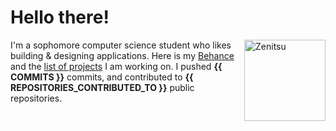 # Hello there!


<a href="https://zenitsu.me/cal" target="_blank"><img align="right" src="https://cdn.discordapp.com/attachments/771307030404399115/926473633608630332/ezgif.com-gif-maker_4.gif" alt="Zenitsu" height="130px"></a> 

I'm a sophomore computer science student who likes building & designing applications. Here is my [Behance](https://www.behance.net/calatop) and the [list of projects](https://github.com/Calatop/Calatop/blob/main/projects.md) I am working on. I pushed **{{ COMMITS }}** commits, and contributed to **{{ REPOSITORIES_CONTRIBUTED_TO }}** public repositories.
